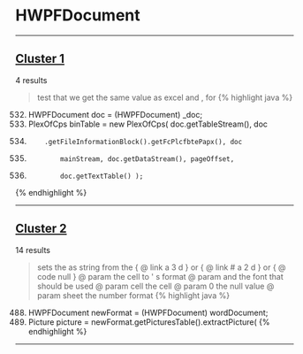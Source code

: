 # HWPFDocument

***

## [Cluster 1](./1)
4 results
> test that we get the same value as excel and , for 
{% highlight java %}
532. HWPFDocument doc = (HWPFDocument) _doc;
539. PlexOfCps binTable = new PlexOfCps( doc.getTableStream(), doc
540.         .getFileInformationBlock().getFcPlcfbtePapx(), doc
555.             mainStream, doc.getDataStream(), pageOffset,
556.             doc.getTextTable() );
{% endhighlight %}

***

## [Cluster 2](./2)
14 results
> sets the as string from the { @ link a 3 d } or { @ link # a 2 d } or { @ code null } @ param the cell to ' s format @ param and the font that should be used @ param cell the cell @ param 0 the null value @ param sheet the number format 
{% highlight java %}
488. HWPFDocument newFormat = (HWPFDocument) wordDocument;
489. Picture picture = newFormat.getPicturesTable().extractPicture(
{% endhighlight %}

***

